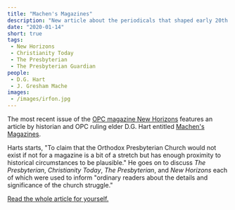 ```yaml
---
title: "Machen's Magazines"
description: "New article about the periodicals that shaped early 20th century presbyterianism."
date: "2020-01-14"
short: true
tags:
 - New Horizons
 - Christianity Today
 - The Presbyterian
 - The Presbyterian Guardian
people:
 - D.G. Hart
 - J. Gresham Mache
images:
 - /images/irfon.jpg
---
```


The most recent issue of the [OPC magazine New Horizons](https://opc.org/nh.html?issue_id=276) features an article by historian and OPC ruling elder D.G. Hart entitled [Machen's Magazines](https://opc.org/nh.html?article_id=1009). 

Harts starts, "To claim that the Orthodox Presbyterian Church would not exist if not for a magazine is a bit of a stretch but has enough proximity to historical circumstances to be plausible." He goes on to discuss _The Presbyterian_, _Christianity Today_, _The Presbyterian_, and _New Horizons_ each of which were used to inform "ordinary readers about the details and significance of the church struggle."

[Read the whole article for yourself.](https://opc.org/nh.html?article_id=1009)